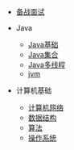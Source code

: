 
* [备战面试](docs/a-1备战面试.md)
  
* Java

  * [Java基础](docs/b-1面试题总结-Java基础.md)
  * [Java集合](docs/b-2Java集合.md)
  * [Java多线程](docs/b-3Java多线程.md)
  * [jvm](docs/b-4jvm.md)

* 计算机基础

  * [计算机网络](docs/c-1计算机网络.md)
  * [数据结构](docs/c-2数据结构.md)
  * [算法](docs/c-3算法.md)
  * [操作系统](docs/c-4操作系统.md)

  

